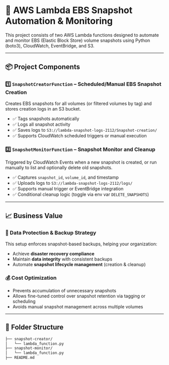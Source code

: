 # 🚀 AWS Lambda EBS Snapshot Automation & Monitoring

This project consists of two AWS Lambda functions designed to automate and monitor EBS (Elastic Block Store) volume snapshots using Python (boto3), CloudWatch, EventBridge, and S3.

---
## 📦 Project Components

### 1️⃣ `SnapshotCreatorFunction` – Scheduled/Manual EBS Snapshot Creation
Creates EBS snapshots for all volumes (or filtered volumes by tag) and stores creation logs in an S3 bucket.

- ✅ Tags snapshots automatically
- ✅ Logs all snapshot activity
- ✅ Saves logs to `S3://lambda-snapshot-logs-2112/Snapshot-creation/`
- ✅ Supports CloudWatch scheduled triggers or manual execution

### 2️⃣ `SnapshotMonitorFunction` – Snapshot Monitor and Cleanup
Triggered by CloudWatch Events when a new snapshot is created, or run manually to list and optionally delete old snapshots.

- ✅ Captures `snapshot_id`, `volume_id`, and timestamp
- ✅ Uploads logs to `S3://lambda-snapshot-logs-2112/logs/`
- ✅ Supports manual trigger or EventBridge integration
- ✅ Conditional cleanup logic (toggle via env var `DELETE_SNAPSHOTS`)

---
## 📈 Business Value

### 🔐 Data Protection & Backup Strategy
This setup enforces snapshot-based backups, helping your organization:
- Achieve **disaster recovery compliance**
- Maintain **data integrity** with consistent backups
- Automate **snapshot lifecycle management** (creation & cleanup)

### 💰 Cost Optimization
- Prevents accumulation of unnecessary snapshots
- Allows fine-tuned control over snapshot retention via tagging or scheduling
- Avoids manual snapshot management across multiple volumes

---



## 📂 Folder Structure

```bash
├── snapshot-creator/
│   └── lambda_function.py
├── snapshot-monitor/
│   └── lambda_function.py
├── README.md
